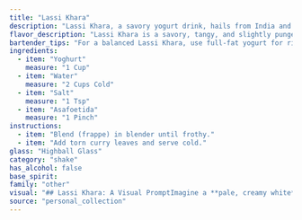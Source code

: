 ```yaml
---
title: "Lassi Khara"
description: "Lassi Khara, a savory yogurt drink, hails from India and falls under the lassi family, a traditional South Asian beverage.  While not a cocktail in the traditional sense, it shares the quenching refreshment quality of a summer cooler, often served with a savory kick. "
flavor_description: "Lassi Khara is a savory, tangy, and slightly pungent experience. The yogurt provides a creamy base, while the water offers refreshing lightness. Salt balances the tartness, and asafoetida, a fermented spice, adds a unique, almost onion-like aroma and a subtle bitterness that lingers on the palate. It's a surprisingly complex and intensely flavorful cocktail, perfect for those who enjoy bold flavors. "
bartender_tips: "For a balanced Lassi Khara, use full-fat yogurt for richness.  Start with a 2:1 ratio of yogurt to water, adjusting to your preference.  A pinch of salt enhances the tang, while a touch of asafetida adds depth.  Remember, less is more with the asafetida - you want to hint at its aroma, not overpower the yogurt.  Chill the drink for a refreshing finish. "
ingredients:
  - item: "Yoghurt"
    measure: "1 Cup"
  - item: "Water"
    measure: "2 Cups Cold"
  - item: "Salt"
    measure: "1 Tsp"
  - item: "Asafoetida"
    measure: "1 Pinch"
instructions:
  - item: "Blend (frappe) in blender until frothy."
  - item: "Add torn curry leaves and serve cold."
glass: "Highball Glass"
category: "shake"
has_alcohol: false
base_spirit:
family: "other"
visual: "## Lassi Khara: A Visual PromptImagine a **pale, creamy white** liquid swirling gently in a tall glass. The surface is **slightly textured**, a subtle reminder of the yogurt's tangy base.  **The light reflects off the surface**, revealing a delicate, **almost translucent** quality.  As you peer closer, you might notice **tiny specks of salt** scattered through the liquid, giving it a **slightly grainy appearance**.  While the color is understated, the **aroma** is potent. A **sharp, pungent note of asafoetida** cuts through the **earthy, yogurt-infused fragrance**. The **salty scent** lingers in the air, promising a bold and complex taste. "
source: "personal_collection"
---
```


